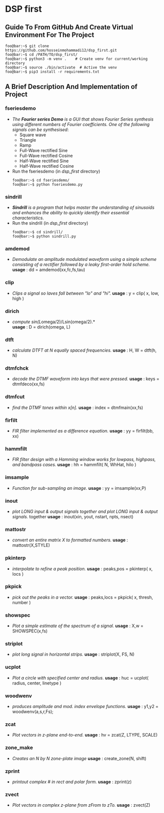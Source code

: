 # DSP first

## Guide To From GitHub And Create Virtual Environment For The Project
```console
foo@bar:~$ git clone https://github.com/hosseinmohammadi12/dsp_first.git
foo@bar:~$ cd /PATH/TO/dsp_first/
foo@bar:~$ python3 -m venv .    # Create venv for current/working directory
foo@bar:~$ source ./bin/activate  # Active the venv
foo@bar:~$ pip3 install -r requirements.txt
```
## A Brief Description And Implementation of Project
### fseriesdemo
  - *The **Fourier series Demo** is a GUI that shows Fourier Series synthesis using different numbers of Fourier coefficients. One of the following signals can be synthesised*: 
    + Square wave 
    + Triangle    
    + Ramp 
    + Full-Wave rectified Sine 
    + Full-Wave rectified Cosine 
    + Half-Wave rectified Sine 
    + Half-Wave rectified Cosine 
  - Run the fseriesdemo (in *dsp_first* directory)
    ```console
    foo@bar:~$ cd fseriesdemo/
    foo@bar:~$ python fseriesdemo.py
    ```  
### sindrill 
  - ***Sindrill** is a program that helps master the understanding of sinusoids and enhances the ability to quickly identify their essential characteristics.*
  - Run the sindrill (in *dsp_first* directory) 
    ```console
    foo@bar:~$ cd sindrill/
    foo@bar:~$ python sindrill.py
    ```  
### amdemod
  - *Demodulate an amplitude modulated waveform using a simple scheme  consisting of a rectifier followed by a leaky first-order hold scheme.*
  **usage** : dd = amdemod(xx,fc,fs,tau)
### clip
  - *Clips a signal so laves fall between "lo" and "hi".*
  **usage** : y = clip( x, low, high )
### dirich
  -  *compute sin(L*omega/2)/Lsin(omega/2).*  
  **usage** : D = dirich(omega, L)
### dtft
  -  *calculate DTFT at N equally spaced frequencies.*
  **usage** : H, W = dtft(h, N)
### dtmfchck
  - *decode the DTMF waveform into keys that were pressed.*
  **usage** : keys = dtmfdeco(xx,fs)
### dtmfcut
  -  *find the DTMF tones within x[n].*
  **usage** : index = dtmfmain(xx,fs)
### firfilt
  - *FIR filter implemented as a difference equation.*
  **usage** : yy = firfilt(bb, xx)
### hammfilt
  - *FIR filter design with a Hamming window  works for lowpass, highpass, and bandpass cases.*
  **usage** : hh = hammfilt( N, WhHat, hilo )
### imsample
  - *Function for sub-sampling an image.*
  **usage** : yy = imsample(xx,P)
### inout
  - *plot LONG input & output signals together and plot LONG input & output signals.* together
  **usage** : inout(xin, yout, nstart, npts, nsect)
### mattostr
  - *convert an entire matrix X to formatted numbers.*
  **usage** : mattostr(X,STYLE)
### pkinterp
  - *interpolate to refine a peak position.*
  **usage** : peaks,pos = pkinterp( x, locs )
### pkpick
  - *pick out the peaks in a vector.*
  **usage** : peaks,locs = pkpick( x, thresh, number )
### showspec
  - *Plot a simple estimate of the spectrum of a signal.*
  **usage** : X,w = SHOWSPEC(x,fs)
### striplot
  - *plot long signal in horizontal strips.*
  **usage** : striplot(X, FS, N)
### ucplot
  - *Plot a circle with specified center and radius.*
  **usage** : huc = ucplot( radius, center, linetype )
### woodwenv
  - *produces amplitude and mod. index envelope functions.*
  **usage** : y1,y2 = woodwenv(a,s,r,Fs);
### zcat
  - *Plot vectors in z-plane end-to-end.*
  **usage** : hv = zcat(Z, LTYPE, SCALE)
### zone_make
  -  *Creates an N by N zone-plate image*
  **usage** : create_zone(N, shift)
### zprint
  -  *printout complex # in rect and polar form.*
  **usage** : zprint(z)
### zvect
  - *Plot vectors in complex z-plane from zFrom to zTo.*
  **usage** : zvect(Z) 






